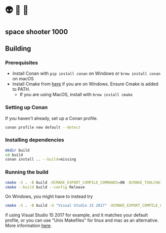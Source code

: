 # 👽 🔫 🗿
## space shooter 1000


## Building

### Prerequisites
- Install Conan with ```pip install conan``` on Windows or ```brew install conan``` on macOS
- Install Cmake from [here](https://cmake.org/download/) if you are on Windows. Ensure Cmake is added to PATH. 
    - If you are using MacOS, install with ```brew install cmake```

### Setting up Conan

If you haven't already, set up a Conan profile.

```sh
conan profile new default --detect
```

### Installing dependencies

```sh
mkdir build
cd build
conan install .. --build=missing 
```

### Running the build

```sh
cmake -S . -B build -DCMAKE_EXPORT_COMPILE_COMMANDS=ON -DCMAKE_TOOLCHAIN_FILE=conan_toolchain.cmake
cmake --build build --config Release
```

On Windows, you might have to instead try

```sh
cmake -S . -B build -G "Visual Studio 15 2017" -DCMAKE_EXPORT_COMPILE_COMMANDS=ON -DCMAKE_TOOLCHAIN_FILE=conan_toolchain.cmake
```

if using Visual Studio 15 2017 for example, and it matches your default profile, or you can use "Unix Makefiles" for linux and mac as an alternative. More information [here](https://docs.conan.io/en/1.7/getting_started.html).
